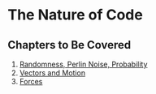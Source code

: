 # The Nature of Code


## Chapters to Be Covered
1. [Randomness, Perlin Noise, Probability](01_Introduction/)
2. [Vectors and Motion](02_Vectors/)
3. [Forces](03_Forces/)
